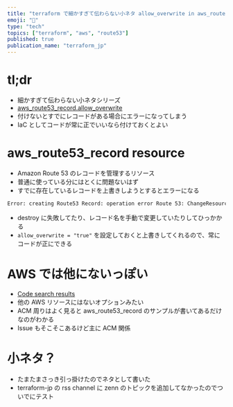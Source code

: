 ```yaml
---
title: "terraform で細かすぎて伝わらない小ネタ allow_overwrite in aws_route53_record"
emoji: "🤏"
type: "tech"
topics: ["terraform", "aws", "route53"]
published: true
publication_name: "terraform_jp"
---
```


# tl;dr

- 細かすぎて伝わらない小ネタシリーズ
- [aws_route53_record.allow_overwrite](https://registry.terraform.io/providers/hashicorp/aws/latest/docs/resources/route53_record#allow_overwrite)
- 付けないとすでにレコードがある場合にエラーになってしまう
- IaC としてコードが常に正でいいなら付けておくとよい

# aws_route53_record resource

- Amazon Route 53 のレコードを管理するリソース
- 普通に使っている分にはとくに問題ないはず
- すでに存在しているレコードを上書きしようとするとエラーになる

```bash
Error: creating Route53 Record: operation error Route 53: ChangeResourceRecordSets, https response error StatusCode: 400, RequestID: XXXXXX, InvalidChangeBatch: [Tried to create resource record set [name='XXXXXXX.', type='CNAME'] but it already exists]
```

- destroy に失敗してたり、レコード名を手動で変更していたりしてひっかかる
- `allow_overwrite = "true"` を設定しておくと上書きしてくれるので、常にコードが正にできる

# AWS では他にないっぽい

- [Code search results](https://github.com/search?q=repo%3Ahashicorp%2Fterraform-provider-aws+allow_overwrite+path%3Awebsite%2Fdocs%2Fr%2F&type=code)
- 他の AWS リソースにはないオプションみたい
- ACM 周りはよく見ると aws_route53_record のサンプルが書いてあるだけなのがわかる
- Issue もそこそこあるけど主に ACM 関係

# 小ネタ？

- たまたまさっき引っ掛けたのでネタとして書いた
- terraform-jp の rss channel に zenn のトピックを追加してなかったのでついでにテスト
